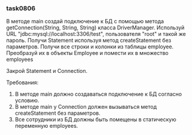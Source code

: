 
### task0806

В методе main создай подключение к БД с помощью метода getConnection(String, String, String) класса DriverManager.
Используй URL &quot;jdbc:mysql://localhost:3306/test&quot;, пользователя &quot;root&quot; и такой же пароль.
Получи Statement используя метод createStatement без параметров.
Получи все строки и колонки из таблицы employee.
Преобразуй их в объекты Employee и помести их в множество employees

Закрой Statement и Connection.


Требования:
1.	В методе main должно создаваться подключение к БД согласно условию.
2.	В методе main у Connection должен вызываться метод createStatement без параметров.
3.	Все сотрудники из БД должны быть помещены в статическую переменную employees.


